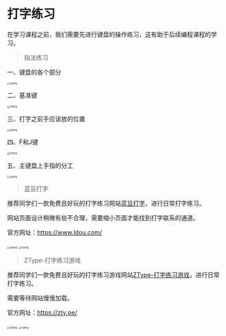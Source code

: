 # **打字练习**

在学习课程之前，我们需要先进行键盘的操作练习，这有助于后续编程课程的学习。

> 指法练习

一、键盘的各个部分

<img src='_media/0-1-1.png' alt='typing' style='zoom:40%;'/>

二、基准键

<img src='_media/0-1-2.png' alt='typing' style='zoom:40%;'/>

三、打字之前手应该放的位置

<img src='_media/0-1-3.png' alt='typing' style='zoom:40%;'/>

四、F和J键

<img src='_media/0-1-4.png' alt='typing' style='zoom:40%;'/>

五、主键盘上手指的分工

<img src='_media/0-1-5.png' alt='typing' style='zoom:40%;'/>

> 蓝豆打字

推荐同学们一款免费且好玩的打字练习网站[蓝豆打字](https://www.ldou.com/)，进行日常打字练习。

网站页面设计稍微有些不合理，需要缩小页面才能找到打字联系的通道。

官方网址：<https://www.ldou.com/>

<img src='_media/0-2-1.png' alt='typing' style='zoom:40%;'/>

<img src='_media/0-2-2.png' alt='typing' style='zoom:40%;'/>

> ZType-打字练习游戏

推荐同学们一款免费且好玩的打字练习游戏网站[ZType-打字练习游戏](https://zty.pe/)，进行日常打字练习。

需要等待网站慢慢加载。

官方网址：<https://zty.pe/>

<img src='_media/0-2-3.png' alt='typing' style='zoom:40%;'/>

<img src='_media/0-2-4.png' alt='typing' style='zoom:40%;'/>